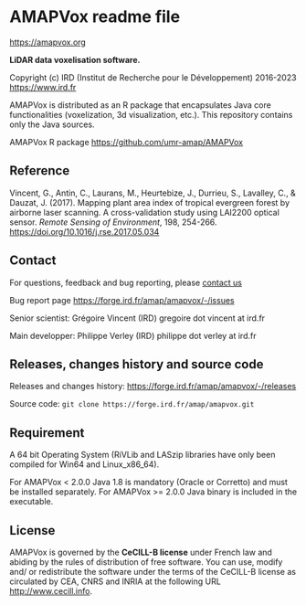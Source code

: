 # AMAPVox readme file

<https://amapvox.org>

**LiDAR data voxelisation software.**

Copyright (c) IRD (Institut de Recherche pour le Développement) 2016-2023 <https://www.ird.fr>

AMAPVox is distributed as an R package that encapsulates Java core functionalities (voxelization, 3d visualization, etc.). This repository contains only the Java sources.

AMAPVox R package <https://github.com/umr-amap/AMAPVox>

## Reference

Vincent, G., Antin, C., Laurans, M., Heurtebize, J., Durrieu, S., Lavalley, C., & Dauzat, J. (2017). Mapping plant area index of tropical evergreen forest by airborne laser scanning. A cross-validation study using LAI2200 optical sensor. _Remote Sensing of Environment_, 198, 254-266. <https://doi.org/10.1016/j.rse.2017.05.034>

## Contact

For questions, feedback and bug reporting, please [contact us](mailto:contact@amapvox.org)

Bug report page <https://forge.ird.fr/amap/amapvox/-/issues>

Senior scientist: Grégoire Vincent (IRD) gregoire dot vincent at ird.fr

Main developper: Philippe Verley (IRD) philippe dot verley at ird.fr

## Releases, changes history and source code

Releases and changes history: <https://forge.ird.fr/amap/amapvox/-/releases>

Source code: `git clone https://forge.ird.fr/amap/amapvox.git`

## Requirement

A 64 bit Operating System (RiVLib and LASzip libraries have only been compiled for Win64 and Linux_x86_64).

For AMAPVox < 2.0.0 Java 1.8 is mandatory (Oracle or Corretto) and must be installed separately. For AMAPVox >= 2.0.0 Java binary is included in the executable.

## License

AMAPVox is governed by the **CeCILL-B license** under French law and abiding by the rules of distribution of free software. You can  use, modify and/ or redistribute the software under the terms of the CeCILL-B license as circulated by CEA, CNRS and INRIA at the following URL <http://www.cecill.info>.

